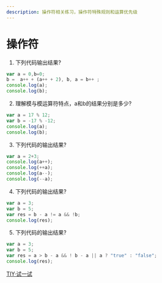 ```yaml
---
description: 操作符相关练习，操作符特殊规则和运算优先级
---
```


# 操作符

1. 下列代码输出结果?
  ```js
  var a = 0,b=0;
  b =  a++ + (a++ + 2), b, a = b++ ;
  console.log(a);
  console.log(b);
  ```

2. 理解模与模运算符特点，a和b的结果分别是多少?
  ```js
  var a = 17 % 12; 
  var b = -17 % -12; 
  console.log(a);
  console.log(b);
  ```
3. 下列代码的输出结果?

  ```js
  var a = 2+3;
  console.log(a++);
  console.log(++a);
  console.log(a--);
  console.log(--a);
  ```
4. 下列代码的输出结果?

  ```js
  var a = 3;
  var b = 5;
  var res = b - a != a && !b;
  console.log(res);
  ```
5. 下列代码的输出结果?

  ```js
  var a = 3;
  var b = 5;
  var res = a > b - a && ! b - a || a ? "true" : "false";
  console.log(res);
  ```

[TIY·试一试](https://jsbin.com/?js,console)

